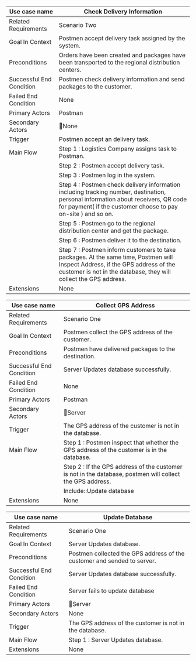 | Use case name            | Check Delivery Information               |
| ------------------------ | ---------------------------------------- |
| Related Requirements     | Scenario Two                             |
| Goal In Context          | Postmen accept delivery task assigned by the system. |
| Preconditions            | Orders have been created and packages have been transported to the regional distribution centers. |
| Successful End Condition | Postmen check delivery information and send packages to the customer. |
| Failed End Condition     | None                                     |
| Primary Actors           | Postman                                  |
| Secondary Actors         | None                                    |
| Trigger                  | Postmen accept an delivery task.         |
| Main Flow                | Step 1 : Logistics Company assigns task to Postman. |
|                          | Step 2 : Postmen accept delivery task.   |
|                          | Step 3 : Postmen log in the system.      |
|                          | Step 4 : Postmen check delivery information including tracking number, destination, personal information about receivers, QR code for payment( if the customer choose to pay on-site ) and so on. |
|                          | Step 5 : Postmen go to the regional distribution center and get the package. |
|                          | Step 6 : Postmen deliver it to the destination. |
|                          | Step 7 : Postmen inform customers to take packages. At the same time, Postmen will Inspect Address, if the GPS address of  the customer is not in the database, they will collect the GPS address. |
| Extensions               | None                                     |

| Use case name            | Collect GPS Address                      |
| ------------------------ | ---------------------------------------- |
| Related Requirements     | Scenario One                             |
| Goal In Context          | Postmen collect the GPS address of  the customer. |
| Preconditions            | Postmen have delivered packages to the destination. |
| Successful End Condition | Server Updates database successfully.    |
| Failed End Condition     | None                                     |
| Primary Actors           | Postman                                  |
| Secondary Actors         | Server                                  |
| Trigger                  | The GPS address of  the customer is not in the database. |
| Main Flow                | Step 1 : Postmen inspect that whether the GPS address of  the customer is in the database. |
|                          | Step 2 : If the GPS address of  the customer is not in the database, postmen will collect the GPS address. |
|                          | Include::Update database                 |
| Extensions               | None                                     |

| Use case name            | Update Database                          |
| ------------------------ | ---------------------------------------- |
| Related Requirements     | Scenario One                             |
| Goal In Context          | Server Updates database.                 |
| Preconditions            | Postmen collected the GPS address of  the customer and sended to server. |
| Successful End Condition | Server Updates database successfully.    |
| Failed End Condition     | Server fails to update database          |
| Primary Actors           | Server                                  |
| Secondary Actors         | None                                     |
| Trigger                  | The GPS address of  the customer is not in the database. |
| Main Flow                | Step 1 : Server Updates database.        |
| Extensions               | None                                     |